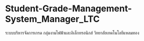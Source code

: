 # Student-Grade-Management-System_Manager_LTC
ระบบบริหารจัดการเกรด กลุ่มงานไฟฟ้าและอิเล็กทรอนิกส์ วิทยาลัยเทคโนโลยีแหลมทอง
